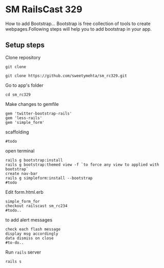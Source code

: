 
SM RailsCast 329
================

How to add Bootstrap...
Bootstrap is free collection of tools to create webpages.Following steps will help you to add bootstrap in your app.

Setup steps
------------

Clone repository

```
git clone 

git clone https://github.com/sweetymehta/sm_rc329.git
```
Go to app's folder
```
cd sm_rc329
```
Make changes to gemfile
```
gem 'twitter-bootstrap-rails'
gem 'less-rails'
gem 'simple_form'
```
scaffolding
```
#todo
```
open terminal
```
rails g bootstrap:install
rails g bootstrap:themed view -f `to force any view to applied with bootstrap`
create nav-bar
rails g simpleform:install --bootstrap
#todo
```
Edit form.html.erb
```
simple_form_for
checkout railscast sm_rc234
#todo..
```

to add alert messages
```
check each flash message
display msg accordingly
data dismiss on close
#to-do..
```

Run `rails` server
```
rails s
```

